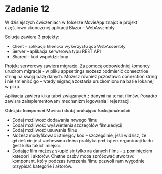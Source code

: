 # Zadanie 12
W dzisiejszych ćwiczeniach w folderze MovieApp znajdzie projekt częściowo ukończonej aplikacji Blazor – WebAssembly.

Solucja zawiera 3 projekty:
- Client – aplikacja kliencka wykorzystująca WebAssembly
- Server – aplikacja serwerowa typu REST API
- Shared – kod współdzielony

Projekt serwerowy zawiera migracje. Za pomocą odpowiedniej komendy uruchom migracje – w pliku appsettings możesz podmienić connectrion string na swoją bazę danych. Możesz również pozostawić connection string i nie zmieniać go – wtedy migracja zostania uruchomiona na bazie lokalnej w pliku.

Aplikacja zawiera kilka tabel związanych z danymi na temat filmów. Ponadto zawiera zaimplementowany mechanizm logowania i rejestracji.

Odnajdz komponent Movies i dodaj brakujące funkcjonalności:
- Dodaj możliwość dodawania nowego filmu
- Dodaj możliwość wyświetlenia szczegółów filmu/edycji
- Dodaj możliwość usuwania filmu
- Możesz modyfikować istniejący kod – szczególnie, jeśli widzisz, że gdzieś nie jest zachowana dobra praktyka pod kątem organizacji kodu (jest kilka takich miejsc).
- Dodając film możesz skupić się tylko na danych filmu – z pominięciem kategorii i aktorów. Chętne osoby mogą spróbować stworzyć komponent, który podczas tworzenia filmu pozwoli nam wygodnie przypisać kategorie i aktorów.